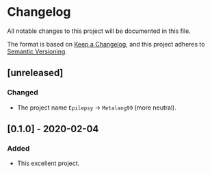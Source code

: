 # Changelog

All notable changes to this project will be documented in this file.

The format is based on [Keep a Changelog](https://keepachangelog.com/en/1.0.0/), 
and this project adheres to [Semantic Versioning](https://semver.org/spec/v2.0.0.html).

## [unreleased]

### Changed

 - The project name `Epilepsy` -> `Metalang99` (more neutral).

## [0.1.0] - 2020-02-04

### Added

 - This excellent project.

